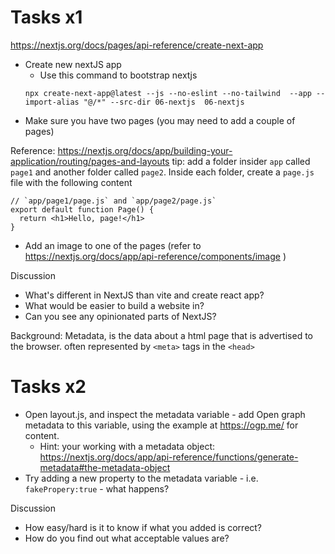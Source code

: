 # Tasks x1
https://nextjs.org/docs/pages/api-reference/create-next-app

* Create new nextJS app
  * Use this command to bootstrap nextjs 
  ```
  npx create-next-app@latest --js --no-eslint --no-tailwind  --app --import-alias "@/*" --src-dir 06-nextjs  06-nextjs
  ```
* Make sure you have two pages (you may need to add a couple of pages) 

Reference: https://nextjs.org/docs/app/building-your-application/routing/pages-and-layouts
tip: add a folder insider `app` called `page1` and another folder called `page2`. Inside each folder, create a `page.js` file with the following content

```
// `app/page1/page.js` and `app/page2/page.js`
export default function Page() {
  return <h1>Hello, page!</h1>
}
```

* Add an image to one of the pages (refer to https://nextjs.org/docs/app/api-reference/components/image )

Discussion
* What's different in NextJS than vite and create react app?
* What would be easier to build a website in? 
* Can you see  any opinionated parts of NextJS?


Background: Metadata, is the data about a html page that is advertised to the browser. often represented by `<meta>` tags in the `<head>` 

# Tasks x2

* Open layout.js, and inspect the metadata variable - add Open graph metadata to this variable, using the example at https://ogp.me/ for content.
  * Hint: your working with a metadata object: https://nextjs.org/docs/app/api-reference/functions/generate-metadata#the-metadata-object
* Try adding a new property to the metadata variable - i.e. `fakePropery:true` - what happens?

Discussion
* How easy/hard is it to know if what you added is correct?
* How do you find out what acceptable values are?
